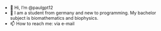 - 👋 Hi, I’m @paulgpt12
- 🌱 I am a student from germany and new to programming. My bachelor subject is biomathematics and biophysics.
- 📫 How to reach me: via e-mail

<!---
paulgpt12/paulgpt12 is a ✨ special ✨ repository because its `README.md` (this file) appears on your GitHub profile.
You can click the Preview link to take a look at your changes.
--->

